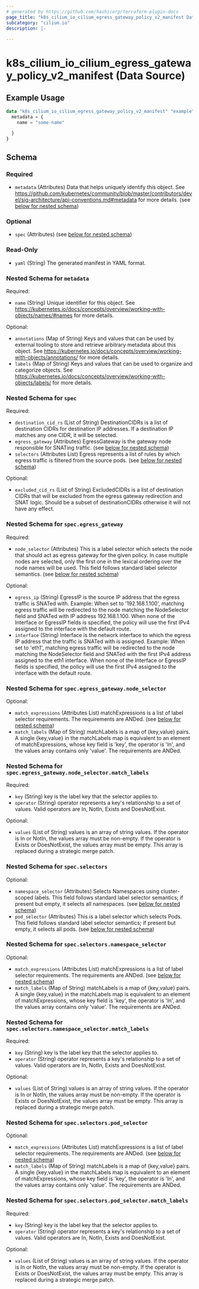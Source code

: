 ```yaml
---
# generated by https://github.com/hashicorp/terraform-plugin-docs
page_title: "k8s_cilium_io_cilium_egress_gateway_policy_v2_manifest Data Source - terraform-provider-k8s"
subcategory: "cilium.io"
description: |-
  
---
```


# k8s_cilium_io_cilium_egress_gateway_policy_v2_manifest (Data Source)



## Example Usage

```terraform
data "k8s_cilium_io_cilium_egress_gateway_policy_v2_manifest" "example" {
  metadata = {
    name = "some-name"

  }
}
```

<!-- schema generated by tfplugindocs -->
## Schema

### Required

- `metadata` (Attributes) Data that helps uniquely identify this object. See https://github.com/kubernetes/community/blob/master/contributors/devel/sig-architecture/api-conventions.md#metadata for more details. (see [below for nested schema](#nestedatt--metadata))

### Optional

- `spec` (Attributes) (see [below for nested schema](#nestedatt--spec))

### Read-Only

- `yaml` (String) The generated manifest in YAML format.

<a id="nestedatt--metadata"></a>
### Nested Schema for `metadata`

Required:

- `name` (String) Unique identifier for this object. See https://kubernetes.io/docs/concepts/overview/working-with-objects/names/#names for more details.

Optional:

- `annotations` (Map of String) Keys and values that can be used by external tooling to store and retrieve arbitrary metadata about this object. See https://kubernetes.io/docs/concepts/overview/working-with-objects/annotations/ for more details.
- `labels` (Map of String) Keys and values that can be used to organize and categorize objects. See https://kubernetes.io/docs/concepts/overview/working-with-objects/labels/ for more details.


<a id="nestedatt--spec"></a>
### Nested Schema for `spec`

Required:

- `destination_cid_rs` (List of String) DestinationCIDRs is a list of destination CIDRs for destination IP addresses. If a destination IP matches any one CIDR, it will be selected.
- `egress_gateway` (Attributes) EgressGateway is the gateway node responsible for SNATing traffic. (see [below for nested schema](#nestedatt--spec--egress_gateway))
- `selectors` (Attributes List) Egress represents a list of rules by which egress traffic is filtered from the source pods. (see [below for nested schema](#nestedatt--spec--selectors))

Optional:

- `excluded_cid_rs` (List of String) ExcludedCIDRs is a list of destination CIDRs that will be excluded from the egress gateway redirection and SNAT logic. Should be a subset of destinationCIDRs otherwise it will not have any effect.

<a id="nestedatt--spec--egress_gateway"></a>
### Nested Schema for `spec.egress_gateway`

Required:

- `node_selector` (Attributes) This is a label selector which selects the node that should act as egress gateway for the given policy. In case multiple nodes are selected, only the first one in the lexical ordering over the node names will be used. This field follows standard label selector semantics. (see [below for nested schema](#nestedatt--spec--egress_gateway--node_selector))

Optional:

- `egress_ip` (String) EgressIP is the source IP address that the egress traffic is SNATed with.  Example: When set to '192.168.1.100', matching egress traffic will be redirected to the node matching the NodeSelector field and SNATed with IP address 192.168.1.100.  When none of the Interface or EgressIP fields is specified, the policy will use the first IPv4 assigned to the interface with the default route.
- `interface` (String) Interface is the network interface to which the egress IP address that the traffic is SNATed with is assigned.  Example: When set to 'eth1', matching egress traffic will be redirected to the node matching the NodeSelector field and SNATed with the first IPv4 address assigned to the eth1 interface.  When none of the Interface or EgressIP fields is specified, the policy will use the first IPv4 assigned to the interface with the default route.

<a id="nestedatt--spec--egress_gateway--node_selector"></a>
### Nested Schema for `spec.egress_gateway.node_selector`

Optional:

- `match_expressions` (Attributes List) matchExpressions is a list of label selector requirements. The requirements are ANDed. (see [below for nested schema](#nestedatt--spec--egress_gateway--node_selector--match_expressions))
- `match_labels` (Map of String) matchLabels is a map of {key,value} pairs. A single {key,value} in the matchLabels map is equivalent to an element of matchExpressions, whose key field is 'key', the operator is 'In', and the values array contains only 'value'. The requirements are ANDed.

<a id="nestedatt--spec--egress_gateway--node_selector--match_expressions"></a>
### Nested Schema for `spec.egress_gateway.node_selector.match_labels`

Required:

- `key` (String) key is the label key that the selector applies to.
- `operator` (String) operator represents a key's relationship to a set of values. Valid operators are In, NotIn, Exists and DoesNotExist.

Optional:

- `values` (List of String) values is an array of string values. If the operator is In or NotIn, the values array must be non-empty. If the operator is Exists or DoesNotExist, the values array must be empty. This array is replaced during a strategic merge patch.




<a id="nestedatt--spec--selectors"></a>
### Nested Schema for `spec.selectors`

Optional:

- `namespace_selector` (Attributes) Selects Namespaces using cluster-scoped labels. This field follows standard label selector semantics; if present but empty, it selects all namespaces. (see [below for nested schema](#nestedatt--spec--selectors--namespace_selector))
- `pod_selector` (Attributes) This is a label selector which selects Pods. This field follows standard label selector semantics; if present but empty, it selects all pods. (see [below for nested schema](#nestedatt--spec--selectors--pod_selector))

<a id="nestedatt--spec--selectors--namespace_selector"></a>
### Nested Schema for `spec.selectors.namespace_selector`

Optional:

- `match_expressions` (Attributes List) matchExpressions is a list of label selector requirements. The requirements are ANDed. (see [below for nested schema](#nestedatt--spec--selectors--namespace_selector--match_expressions))
- `match_labels` (Map of String) matchLabels is a map of {key,value} pairs. A single {key,value} in the matchLabels map is equivalent to an element of matchExpressions, whose key field is 'key', the operator is 'In', and the values array contains only 'value'. The requirements are ANDed.

<a id="nestedatt--spec--selectors--namespace_selector--match_expressions"></a>
### Nested Schema for `spec.selectors.namespace_selector.match_labels`

Required:

- `key` (String) key is the label key that the selector applies to.
- `operator` (String) operator represents a key's relationship to a set of values. Valid operators are In, NotIn, Exists and DoesNotExist.

Optional:

- `values` (List of String) values is an array of string values. If the operator is In or NotIn, the values array must be non-empty. If the operator is Exists or DoesNotExist, the values array must be empty. This array is replaced during a strategic merge patch.



<a id="nestedatt--spec--selectors--pod_selector"></a>
### Nested Schema for `spec.selectors.pod_selector`

Optional:

- `match_expressions` (Attributes List) matchExpressions is a list of label selector requirements. The requirements are ANDed. (see [below for nested schema](#nestedatt--spec--selectors--pod_selector--match_expressions))
- `match_labels` (Map of String) matchLabels is a map of {key,value} pairs. A single {key,value} in the matchLabels map is equivalent to an element of matchExpressions, whose key field is 'key', the operator is 'In', and the values array contains only 'value'. The requirements are ANDed.

<a id="nestedatt--spec--selectors--pod_selector--match_expressions"></a>
### Nested Schema for `spec.selectors.pod_selector.match_labels`

Required:

- `key` (String) key is the label key that the selector applies to.
- `operator` (String) operator represents a key's relationship to a set of values. Valid operators are In, NotIn, Exists and DoesNotExist.

Optional:

- `values` (List of String) values is an array of string values. If the operator is In or NotIn, the values array must be non-empty. If the operator is Exists or DoesNotExist, the values array must be empty. This array is replaced during a strategic merge patch.
